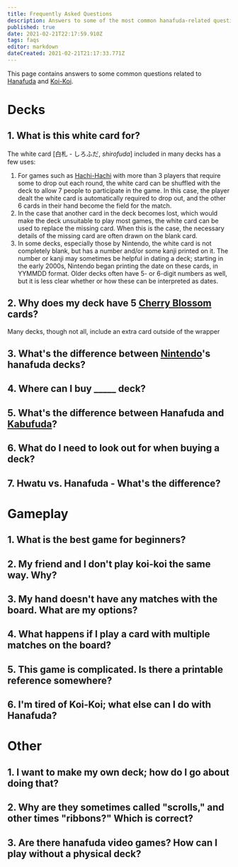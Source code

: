 ```yaml
---
title: Frequently Asked Questions
description: Answers to some of the most common hanafuda-related questions
published: true
date: 2021-02-21T22:17:59.910Z
tags: faqs
editor: markdown
dateCreated: 2021-02-21T21:17:33.771Z
---
```


This page contains answers to some common questions related to [Hanafuda](/en/hanafuda) and [Koi-Koi](/en/hanafuda/games/koi-koi).
# Decks
## 1. What is this white card for?
The white card [白札 - しろふだ, *shirofuda*] included in many decks has a few uses:
1. For games such as [Hachi-Hachi](/en/hanafuda/games/hachi-hachi) with more than 3 players that require some to drop out each round, the white card can be shuffled with the deck to allow 7 people to participate in the game. In this case, the player dealt the white card is automatically required to drop out, and the other 6 cards in their hand become the field for the match.
2. In the case that another card in the deck becomes lost, which would make the deck unsuitable to play most games, the white card can be used to replace the missing card. When this is the case, the necessary details of the missing card are often drawn on the blank card.
3.  In some decks, especially those by Nintendo, the white card is not completely blank, but has a number and/or some kanji printed on it. The number or kanji may sometimes be helpful in dating a deck; starting in the early 2000s, Nintendo began printing the date on these cards, in YYMMDD format. Older decks often have 5- or 6-digit numbers as well, but it is less clear whether or how these can be interpreted as dates.
## 2. Why does my deck have 5 [Cherry Blossom](/en/hanafuda/suits/cherry-blossom) cards?
Many decks, though not all, include an extra card outside of the wrapper 
## 3. What's the difference between [Nintendo](/en/hanafuda/manufacturers/nintendo)'s hanafuda decks?
## 4. Where can I buy \_____ deck?
## 5. What's the difference between Hanafuda and [Kabufuda](/en/kabufuda)?
## 6. What do I need to look out for when buying a deck?
## 7. Hwatu vs. Hanafuda - What's the difference?
# Gameplay
## 1. What is the best game for beginners?
## 2. My friend and I don't play koi-koi the same way. Why?
## 3. My hand doesn't have any matches with the board. What are my options?
## 4. What happens if I play a card with multiple matches on the board?
## 5. This game is complicated. Is there a printable reference somewhere?
## 6. I'm tired of Koi-Koi; what else can I do with Hanafuda?

# Other
## 1. I want to make my own deck; how do I go about doing that?
## 2. Why are they sometimes called "scrolls," and other times "ribbons?" Which is correct?
## 3. Are there hanafuda video games? How can I play without a physical deck?


